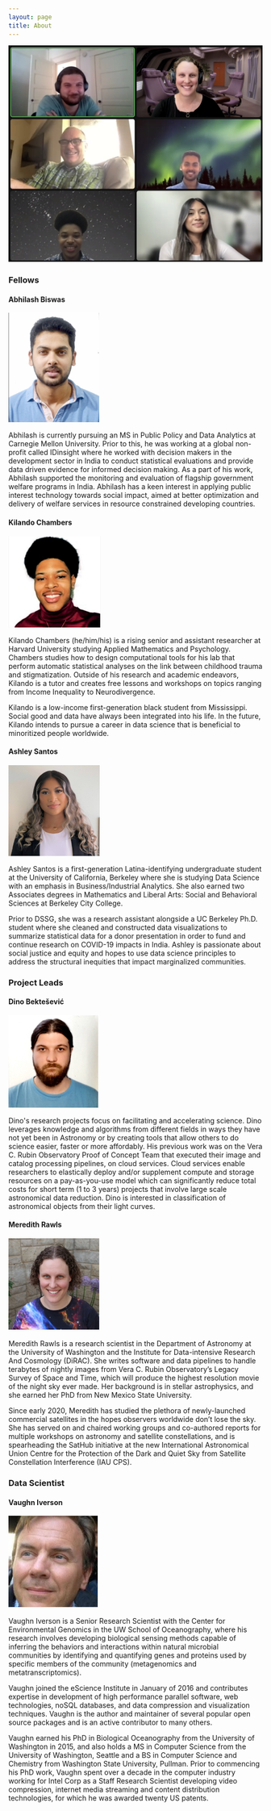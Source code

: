 ```yaml
---
layout: page
title: About
---
```



[![](/assets/img/about/team_photo.png)](/DSSG2022-Satellite-Streaks/assets/img/about/team_photo.png)

### Fellows

#### Abhilash Biswas

[![](/assets/img/about/Abhilash.png)](/DSSG2022-Satellite-Streaks/assets/img/about/Abhilash.png)

Abhilash is currently pursuing an MS in Public Policy and Data Analytics at Carnegie Mellon University. Prior to this, he was working at a global non-profit called IDinsight where he worked with decision makers in the development sector in India to conduct statistical evaluations and provide data driven evidence for informed decision making. As a part of his work, Abhilash supported the monitoring and evaluation of flagship government welfare programs in India. Abhilash has a keen interest in applying public interest technology towards social impact, aimed at better optimization and delivery of welfare services in resource constrained developing countries.

#### Kilando Chambers

[![](/assets/img/about/Kilando.png)](/DSSG2022-Satellite-Streaks/assets/img/about/Kilando.png)

Kilando Chambers (he/him/his) is a rising senior and assistant researcher at Harvard University studying Applied Mathematics and Psychology. Chambers studies how to design computational tools for his lab that perform automatic statistical analyses on the link between childhood trauma and stigmatization. Outside of his research and academic endeavors, Kilando is a tutor and creates free lessons and workshops on topics ranging from Income Inequality to Neurodivergence.

Kilando is a low-income first-generation black student from Mississippi. Social good and data have always been integrated into his life. In the future, Kilando intends to pursue a career in data science that is beneficial to minoritized people worldwide.

#### Ashley Santos

[![](/assets/img/about/ashley.png)](/DSSG2022-Satellite-Streaks/assets/img/about/ashley.png)

Ashley Santos is a first-generation Latina-identifying undergraduate student at the University of California, Berkeley where she is studying Data Science with an emphasis in Business/Industrial Analytics. She also earned two Associates degrees in Mathematics and Liberal Arts: Social and Behavioral Sciences at Berkeley City College.

Prior to DSSG, she was a research assistant alongside a UC Berkeley Ph.D. student where she cleaned and constructed data visualizations to summarize statistical data for a donor presentation in order to fund and continue research on COVID-19 impacts in India. Ashley is passionate about social justice and equity and hopes to use data science principles to address the structural inequities that impact marginalized communities.

### Project Leads

#### Dino Bektešević

[![](/assets/img/about/dino.png)](/DSSG2022-Satellite-Streaks/assets/img/about/dino.png)

Dino's research projects focus on facilitating and accelerating science. Dino leverages knowledge and algorithms from different fields in ways they have not yet been in Astronomy or by creating tools that allow others to do science easier, faster or more affordably. His previous work was on the Vera C. Rubin Observatory Proof of Concept Team that executed their image and catalog processing pipelines, on cloud services. Cloud services enable researchers to elastically deploy and/or supplement compute and storage resources on a pay-as-you-use model which can significantly reduce total costs for short term (1 to 3 years) projects that involve large scale astronomical data reduction. Dino is interested in classification of astronomical objects from their light curves. 

#### Meredith Rawls

[![](/assets/img/about/meredith.png)](/DSSG2022-Satellite-Streaks/assets/img/about/meredith.png)

Meredith Rawls is a research scientist in the Department of Astronomy at the University of Washington and the Institute for Data-intensive Research And Cosmology (DiRAC). She writes software and data pipelines to handle terabytes of nightly images from Vera C. Rubin Observatory’s Legacy Survey of Space and Time, which will produce the highest resolution movie of the night sky ever made. Her background is in stellar astrophysics, and she earned her PhD from New Mexico State University.

Since early 2020, Meredith has studied the plethora of newly-launched commercial satellites in the hopes observers worldwide don’t lose the sky. She has served on and chaired working groups and co-authored reports for multiple workshops on astronomy and satellite constellations, and is spearheading the SatHub initiative at the new International Astronomical Union Centre for the Protection of the Dark and Quiet Sky from Satellite Constellation Interference (IAU CPS). 

### Data Scientist

#### Vaughn Iverson

[![](/assets/img/about/vaughn.png)](/DSSG2022-Satellite-Streaks/assets/img/about/vaughn.png)

Vaughn Iverson is a Senior Research Scientist with the Center for Environmental Genomics in the UW School of Oceanography, where his research involves developing biological sensing methods capable of inferring the behaviors and interactions within natural microbial communities by identifying and quantifying genes and proteins used by specific members of the community (metagenomics and metatranscriptomics).

Vaughn joined the eScience Institute in January of 2016 and contributes expertise in development of high performance parallel software, web technologies, noSQL databases, and data compression and visualization techniques. Vaughn is the author and maintainer of several popular open source packages and is an active contributor to many others.

Vaughn earned his PhD in Biological Oceanography from the University of Washington in 2015, and also holds a MS in Computer Science from the University of Washington, Seattle and a BS in Computer Science and Chemistry from Washington State University, Pullman. Prior to commencing his PhD work, Vaughn spent over a decade in the computer industry working for Intel Corp as a Staff Research Scientist developing video compression, internet media streaming and content distribution technologies, for which he was awarded twenty US patents.

